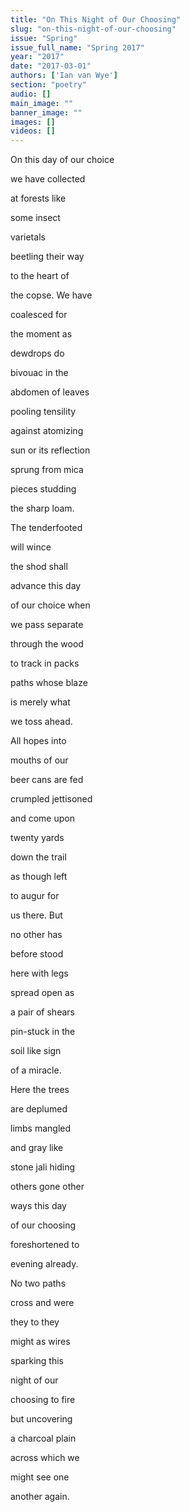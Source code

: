 ```yaml
---
title: "On This Night of Our Choosing"
slug: "on-this-night-of-our-choosing"
issue: "Spring"
issue_full_name: "Spring 2017"
year: "2017"
date: "2017-03-01"
authors: ['Ian van Wye']
section: "poetry"
audio: []
main_image: ""
banner_image: ""
images: []
videos: []
---
```

On this day of our choice

 we have collected

 at forests like

 some insect

 varietals

 beetling their way

 to the heart of

 the copse. We have

 coalesced for

 the moment as

 dewdrops do

 bivouac in the

 abdomen of leaves

 pooling tensility

 against atomizing

 sun or its reflection

 sprung from mica

 pieces studding

 the sharp loam.

 The tenderfooted

 will wince

 the shod shall

 advance this day

 of our choice when

 we pass separate

 through the wood

 to track in packs

 paths whose blaze

 is merely what

 we toss ahead.

 All hopes into

 mouths of our

 beer cans are fed

 crumpled jettisoned

 and come upon

 twenty yards

 down the trail

 as though left

 to augur for

 us there. But

 no other has

 before stood

 here with legs

 spread open as

 a pair of shears

 pin-stuck in the

 soil like sign

 of a miracle.

 Here the trees

 are deplumed

 limbs mangled

 and gray like

 stone jali hiding

 others gone other

 ways this day

 of our choosing

 foreshortened to

 evening already.

 No two paths

 cross and were

 they to they

 might as wires

 sparking this

 night of our

 choosing to fire

 but uncovering

 a charcoal plain

 across which we

 might see one

 another again.

